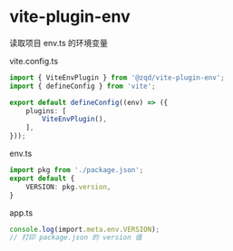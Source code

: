 # vite-plugin-env

读取项目 env.ts 的环境变量

vite.config.ts
```typescript
import { ViteEnvPlugin } from '@zqd/vite-plugin-env';
import { defineConfig } from 'vite';

export default defineConfig((env) => ({
    plugins: [
        ViteEnvPlugin(),
    ],
}));

```

env.ts
```ts
import pkg from './package.json';
export default {
    VERSION: pkg.version,
}
```

app.ts
```ts
console.log(import.meta.env.VERSION);
// 打印 package.json 的 version 值
```
